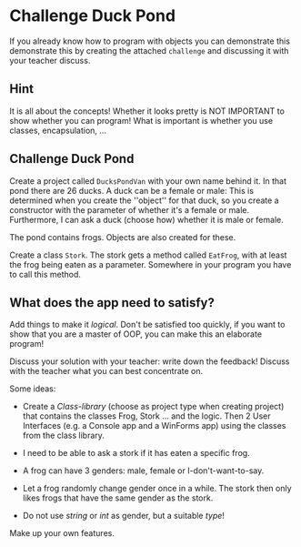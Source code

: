 # Challenge Duck Pond

If you already know how to program with objects you can demonstrate this
demonstrate this by creating the attached `challenge` and discussing it with your teacher
discuss.

## Hint
It is all about the concepts! Whether it looks pretty is NOT IMPORTANT to show whether you can program! What is important is whether you use classes, encapsulation, ...

## Challenge Duck Pond

Create a project called `DucksPondVan` with your own name behind it.
In that pond there are 26 ducks. A duck can be a female or male:
This is determined when you create the ''object'' for that duck,
so you create a constructor with the parameter of whether it's a
female or male. Furthermore, I can ask a duck
(choose how) whether it is male or female.

The pond contains frogs.
Objects are also created for these.

Create a class `Stork`.
The stork gets a method called `EatFrog`,
with at least the frog being eaten as a parameter.
Somewhere in your program you have to call this method.


## What does the app need to satisfy?

Add things to make it *logical*. Don't be satisfied too quickly, if you want to show that you are a master of OOP, you can make this an elaborate program!

Discuss your solution with your teacher: write down the feedback! Discuss with the teacher what you can best concentrate on.

Some ideas:

+ Create a *Class-library* (choose as project type when creating project) that contains the classes Frog, Stork ... and the logic. Then 2 User Interfaces (e.g. a Console app and a WinForms app) using the classes from the class library.

+ I need to be able to ask a stork if it has eaten a specific frog.

+ A frog can have 3 genders: male, female or I-don't-want-to-say.

+ Let a frog randomly change gender once in a while. The stork then only likes frogs that have the same gender as the stork.

+ Do not use *string* or *int* as gender, but a suitable *type*!

Make up your own features.